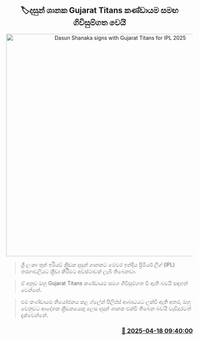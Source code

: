 <p align='center'><b><h2 align='center' title='Dasun Shanaka signs with Gujarat Titans for IPL 2025'>🏷දසුන් ශානක Gujarat Titans කණ්ඩායම සමඟ ගිවිසුම්ගත වෙයි</h2></b></p>
<p align='center'><img src='https://helakuru.sgp1.cdn.digitaloceanspaces.com/esana/images/lib/dasun-aura-archived.jpg' width='600' alt='Dasun Shanaka signs with Gujarat Titans for IPL 2025'></p>

> ශ්‍රී ලංකා තුන් ඉරියව් ක්‍රීඩක දසුන් ශානකට මෙවර ඉන්දීය ප්‍රිමියර් ලීග් (IPL) තරගාවලියට ක්‍රීඩා කිරීමට අවස්ථාවක් ලැබී තිබෙනවා.

> ඒ අනුව ඔහු Gujarat Titans කණ්ඩායම සමග ගිවිසුම්ගත වී ඇති බවයි සඳහන් වෙන්නේ.

> එම කණ්ඩායම නියෝජනය කළ ග්ලේන් පිලිප්ස් ආබාධයට ලක්වී ඇති අතර, ඔහු වෙනුවට ආදේශක ක්‍රීඩකයෙකු ලෙස දසුන් ශානක එක්වී තිබෙන බවයි වැඩිදුරටත් දැක්වෙන්නේ.



<h3 align='right'><a href='https://www.helakuru.lk/esana/p/109308/'>📅 2025-04-18 09:40:00</a></h3>
